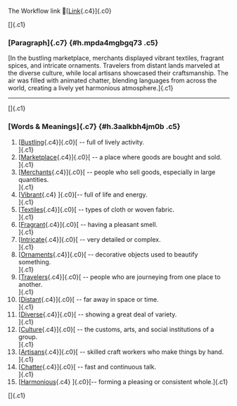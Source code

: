 The Workflow link
👏[[Link](https://www.google.com/url?q=http://www.google.com&sa=D&source=editors&ust=1761178776000587&usg=AOvVaw1PnnSa-3iiD8iUyxg4vLfX){.c4}]{.c0}

[]{.c1}

### [Paragraph]{.c7} {#h.mpda4mgbgq73 .c5}

[In the bustling marketplace, merchants displayed vibrant textiles,
fragrant spices, and intricate ornaments. Travelers from distant lands
marveled at the diverse culture, while local artisans showcased their
craftsmanship. The air was filled with animated chatter, blending
languages from across the world, creating a lively yet harmonious
atmosphere.]{.c1}

------------------------------------------------------------------------

[]{.c1}

### [Words & Meanings]{.c7} {#h.3aalkbh4jm0b .c5}

1.  [[Bustling](https://www.google.com/url?q=http://www.google.com&sa=D&source=editors&ust=1761178776001161&usg=AOvVaw0Lm2TOCmWQr6k2XRIEsU_R){.c4}]{.c0}[ --
    full of lively activity.\
    ]{.c1}
2.  [[Marketplace](https://www.google.com/url?q=http://www.google.com&sa=D&source=editors&ust=1761178776001273&usg=AOvVaw3FCjlaFRx_nSdlys_sXMDz){.c4}]{.c0}[ --
    a place where goods are bought and sold.\
    ]{.c1}
3.  [[Merchants](https://www.google.com/url?q=http://www.google.com&sa=D&source=editors&ust=1761178776001382&usg=AOvVaw1eMzIjmbbRVGDzy5wdy9-n){.c4}]{.c0}[ --
    people who sell goods, especially in large quantities.\
    ]{.c1}
4.  [[Vibrant](https://www.google.com/url?q=http://www.google.com&sa=D&source=editors&ust=1761178776001491&usg=AOvVaw2bb6_RR6qzVp8w1oix1Gct){.c4}
    ]{.c0}[-- full of life and energy.\
    ]{.c1}
5.  [[Textiles](https://www.google.com/url?q=http://www.google.com&sa=D&source=editors&ust=1761178776001575&usg=AOvVaw1R5RHfd-QU_4jz2ZWffxba){.c4}]{.c0}[ --
    types of cloth or woven fabric.\
    ]{.c1}
6.  [[Fragrant](https://www.google.com/url?q=http://www.google.com&sa=D&source=editors&ust=1761178776001699&usg=AOvVaw1YgMXXfkWQ7PaBJ6YuDn5D){.c4}]{.c0}[ --
    having a pleasant smell.\
    ]{.c1}
7.  [[Intricate](https://www.google.com/url?q=http://www.google.com&sa=D&source=editors&ust=1761178776001783&usg=AOvVaw2xV_0pZkua3ILBn2Q7zak0){.c4}]{.c0}[ --
    very detailed or complex.\
    ]{.c1}
8.  [[Ornaments](https://www.google.com/url?q=http://www.google.com&sa=D&source=editors&ust=1761178776001872&usg=AOvVaw1pmGs1AvxHy-xOPEB_oV06){.c4}]{.c0}[ --
    decorative objects used to beautify something.\
    ]{.c1}
9.  [[Travelers](https://www.google.com/url?q=http://www.google.com&sa=D&source=editors&ust=1761178776001975&usg=AOvVaw0ujX5PmFYGfZeUtPc-hKcj){.c4}]{.c0}[ --
    people who are journeying from one place to another.\
    ]{.c1}
10. [[Distant](https://www.google.com/url?q=http://www.google.com&sa=D&source=editors&ust=1761178776002275&usg=AOvVaw2C6m5WdaMrfNMx2M-jJb5q){.c4}]{.c0}[ --
    far away in space or time.\
    ]{.c1}
11. [[Diverse](https://www.google.com/url?q=http://www.google.com&sa=D&source=editors&ust=1761178776002396&usg=AOvVaw2SGQhReu2Z9zNFeeRNqWmF){.c4}]{.c0}[ --
    showing a great deal of variety.\
    ]{.c1}
12. [[Culture](https://www.google.com/url?q=http://www.google.com&sa=D&source=editors&ust=1761178776002494&usg=AOvVaw3LRaXiSXkRtYTfN3i9dl7g){.c4}]{.c0}[ --
    the customs, arts, and social institutions of a group.\
    ]{.c1}
13. [[Artisans](https://www.google.com/url?q=http://www.google.com&sa=D&source=editors&ust=1761178776002604&usg=AOvVaw1mrG0x5LwtwgyEME6BqClT){.c4}]{.c0}[ --
    skilled craft workers who make things by hand.\
    ]{.c1}
14. [[Chatter](https://www.google.com/url?q=http://www.google.com&sa=D&source=editors&ust=1761178776002726&usg=AOvVaw2Vcw2bwwP-31puVwAf4XTN){.c4}]{.c0}[ --
    fast and continuous talk.\
    ]{.c1}
15. [[Harmonious](https://www.google.com/url?q=http://www.google.com&sa=D&source=editors&ust=1761178776002824&usg=AOvVaw0MslH2epLzjdqEUT8PNVmp){.c4}
    ]{.c0}[-- forming a pleasing or consistent whole.]{.c1}

[]{.c1}
